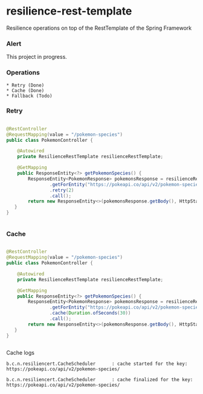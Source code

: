 # resilience-rest-template
Resilience operations on top of the RestTemplate of the Spring Framework

### Alert

This project in progress.

### Operations

    * Retry (Done)
    * Cache (Done)
    * Fallback (Todo)

### Retry 

```java

@RestController
@RequestMapping(value = "/pokemon-species")
public class PokemonController {

    @Autowired
    private ResilienceRestTemplate resilienceRestTemplate;

    @GetMapping
    public ResponseEntity<?> getPokemonSpecies() {
        ResponseEntity<PokemonResponse> pokemonsResponse = resilienceRestTemplate
                .getForEntity("https://pokeapi.co/api/v2/pokemon-species/", PokemonResponse.class)
                .retry(2)
                .call();
        return new ResponseEntity<>(pokemonsResponse.getBody(), HttpStatus.OK);
   }
}
   
```

### Cache

```java

@RestController
@RequestMapping(value = "/pokemon-species")
public class PokemonController {

    @Autowired
    private ResilienceRestTemplate resilienceRestTemplate;

    @GetMapping
    public ResponseEntity<?> getPokemonSpecies() {
        ResponseEntity<PokemonResponse> pokemonsResponse = resilienceRestTemplate
                .getForEntity("https://pokeapi.co/api/v2/pokemon-species/", PokemonResponse.class)
                .cache(Duration.ofSeconds(30))
                .call();
        return new ResponseEntity<>(pokemonsResponse.getBody(), HttpStatus.OK);
   }
}
   
```

Cache logs

```
b.c.n.resiliencert.CacheScheduler      : cache started for the key: https://pokeapi.co/api/v2/pokemon-species/
```

```
b.c.n.resiliencert.CacheScheduler      : cache finalized for the key: https://pokeapi.co/api/v2/pokemon-species/
```

